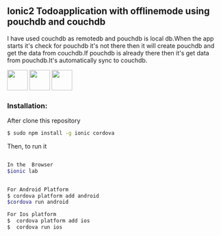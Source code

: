 

## Ionic2 Todoapplication with offlinemode using pouchdb and couchdb


I have used couchdb as remotedb and pouchdb is local db.When the app starts it's check for pouchdb it's not there then it will create pouchdb and get the data from couchdb.If pouchdb is already there then it's get data from pouchdb.It's automatically sync to couchdb.


<img src="https://user-images.githubusercontent.com/15616596/31644242-dba90f1c-b312-11e7-8be6-b5638a4f0eaa.png" width="48">

<img src="https://user-images.githubusercontent.com/15616596/31644245-de77050a-b312-11e7-85e2-5f0c5ab2f98f.png" width="48">

<img src="https://user-images.githubusercontent.com/15616596/31644248-e11e6c62-b312-11e7-9c8b-b2814b5062c8.png" width="48">


### Installation:

After clone this repository

```bash
$ sudo npm install -g ionic cordova
```

Then, to run it

```bash

In the  Browser
$ionic lab


For Android Platform 
$ cordova platform add android
$cordova run android

For Ios platform 
$  cordova platform add ios
$  cordova run ios
```



